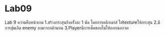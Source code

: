 # Lab09
Lab 9 ความคืบหน้าเกม 1.สร้างกระสุนยิงครั้งละ 1 นัด โดยการคลิกเมาส์ ใส่textureให้กระสุน 2.มีการสุ่มเกิด enemy ลงมาจากด้านบน 3.Playerมีการเช็คขอบไม่ให้ออกนอกจอ
